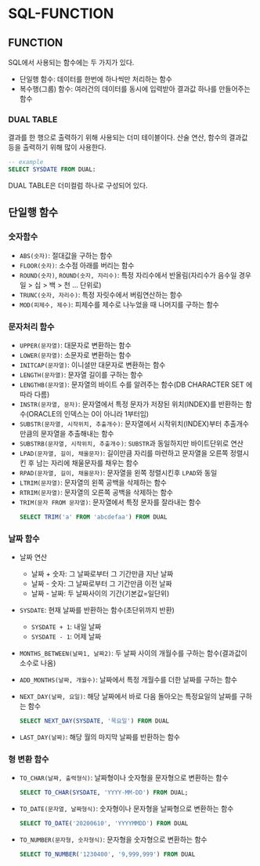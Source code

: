 # SQL-FUNCTION
## FUNCTION
SQL에서 사용되는 함수에는 두 가지가 있다.
- 단일행 함수: 데이터를 한번에 하나씩만 처리하는 함수
- 복수행(그룹) 함수: 여러건의 데이터를 동시에 입력받아 결과값 하나를 만들어주는 함수

### DUAL TABLE
결과를 한 행으로 출력하기 위해 사용되는 더미 테이블이다. 산술 연산, 함수의 결과값 등을 출력하기 위해 많이 사용한다.
```sql
-- example
SELECT SYSDATE FROM DUAL:
```
DUAL TABLE은 더미컬럼 하나로 구성되어 있다.
## 단일행 함수
### 숫자함수
- `ABS(숫자)`: 절대값을 구하는 함수
- `FLOOR(숫자)`: 소수점 아래를 버리는 함수
- `ROUND(숫자)`, `ROUND(숫자, 자리수)`: 특정 자리수에서 반올림(자리수가 음수일 경우 일 > 십 > 백 > 천 ... 단위로)
- `TRUNC(숫자, 자리수)`: 특정 자릿수에서 버림연산하는 함수
- `MOD(피제수, 제수)`: 피제수를 제수로 나누었을 때 나머지를 구하는 함수 
### 문자처리 함수
- `UPPER(문자열)`: 대문자로 변환하는 함수
- `LOWER(문자열)`: 소문자로 변환하는 함수
- `INITCAP(문자열)`: 이니셜만 대문자로 변환하는 함수
- `LENGTH(문자열)`: 문자열 길이를 구하는 함수
- `LENGTHB(문자열)`: 문자열의 바이트 수를 알려주는 함수(DB CHARACTER SET 에 따라 다름)
- `INSTR(문자열, 문자)`: 문자열에서 특정 문자가 저장된 위치(INDEX)를 반환하는 함수(ORACLE의 인덱스는 0이 아니라 1부터임)
- `SUBSTR(문자열, 시작위치, 추출개수)`: 문자열에서 시작위치(INDEX)부터 추출개수 만큼의 문자열을 추출해내는 함수
- `SUBSTRB(문자열, 시작위치, 추출개수)`: `SUBSTR`과 동일하지만 바이트단위로 연산
- `LPAD(문자열, 길이, 채울문자)`: 길이만큼 자리를 마련하고 문자열을 오른쪽 정렬시킨 후 남는 자리에 채울문자를 채우는 함수
- `RPAD(문자열, 길이, 채울문자)`: 문자열을 왼쪽 정렬시킨후 `LPAD`와 동일
- `LTRIM(문자열)`: 문자열의 왼쪽 공백을 삭제하는 함수
- `RTRIM(문자열)`: 문자열의 오른쪽 공백을 삭제하는 함수
- `TRIM(문자 FROM 문자열)`: 문자열에서 특정 문자를 잘라내는 함수
    ```sql
    SELECT TRIM('a' FROM 'abcdefaa') FROM DUAL
    ```
### 날짜 함수
- 날짜 연산
    - 날짜 + 숫자: 그 날짜로부터 그 기간만큼 지난 날짜
    - 날짜 - 숫자: 그 날짜로부터 그 기간만큼 이전 날짜
    - 날짜 - 날짜: 두 날짜사이의 기간(기본값=일단위)

- `SYSDATE`: 현재 날짜를 반환하는 함수(초단위까지 반환)
    - `SYSDATE + 1`: 내일 날짜
    - `SYSDATE - 1`: 어제 날짜
- `MONTHS_BETWEEN(날짜1, 날짜2)`: 두 날짜 사이의 개월수를 구하는 함수(결과값이 소수로 나옴)
- `ADD_MONTHS(날짜, 개월수)`: 날짜에서 특정 개월수를 더한 날짜를 구하는 함수
- `NEXT_DAY(날짜, 요일)`: 해당 날짜에서 바로 다음 돌아오는 특정요일의 날짜를 구하는 함수
    ```sql
    SELECT NEXT_DAY(SYSDATE, '목요일') FROM DUAL
    ```
- `LAST_DAY(날짜)`: 해당 월의 마지막 날짜를 반환하는 함수
### 형 변환 함수
- `TO_CHAR(날짜, 출력형식)`: 날짜형이나 숫자형을 문자형으로 변환하는 함수
    ```sql
    SELECT TO_CHAR(SYSDATE, 'YYYY-MM-DD') FROM DUAL;
    ```
- `TO_DATE(문자열, 날짜형식)`: 숫자형이나 문자형을 날짜형으로 변환하는 함수
    ```sql
    SELECT TO_DATE('20200610', 'YYYYMMDD') FROM DUAL
    ```
- `TO_NUMBER(문자형, 숫자형식)`: 문자형을 숫자형으로 변환하는 함수
    ```sql
    SELECT TO_NUMBER('1230400', '9,999,999') FROM DUAL
    ```
    